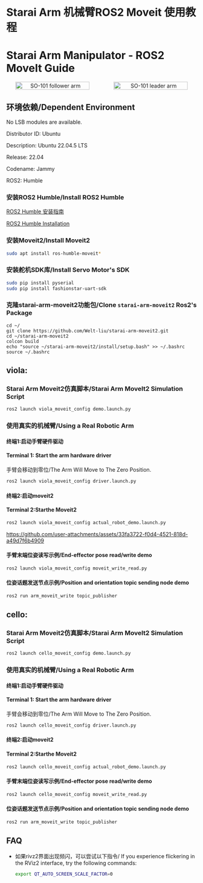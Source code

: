 # Starai Arm 机械臂ROS2 Moveit 使用教程
# Starai Arm Manipulator - ROS2 MoveIt Guide

<div align="center">
  <div style="display: flex; gap: 1rem; justify-content: center; align-items: center;" >
    <img
      src="src\viola_description\images\viola_and_violin.jpg"
      alt="SO-101 follower arm"
      title="SO-101 follower arm"
      style="width: 80%;"
    />
    <img
      src="src\viola_description\images\cello.jpg"
      alt="SO-101 leader arm"
      title="SO-101 leader arm"
      style="width: 80%;"
    />
  </div>
</div>

## 环境依赖/Dependent Environment

No LSB modules are available.

Distributor ID: Ubuntu

Description:    Ubuntu 22.04.5 LTS

Release:        22.04

Codename:       Jammy

ROS2:           Humble

### 安装ROS2 Humble/Install ROS2 Humble

[ROS2 Humble 安装指南](https://wiki.seeedstudio.com/cn/install_ros2_humble/)

[ROS2 Humble Installation](https://wiki.seeedstudio.com/install_ros2_humble/)


### 安装Moveit2/Install Moveit2

```bash
sudo apt install ros-humble-moveit*
```

### 安装舵机SDK库/Install Servo Motor's SDK

```bash
sudo pip install pyserial
sudo pip install fashionstar-uart-sdk
```

### 克隆starai-arm-moveit2功能包/Clone `starai-arm-moveit2` Ros2's Package
```
cd ~/
git clone https://github.com/Welt-liu/starai-arm-moveit2.git
cd ~/starai-arm-moveit2
colcon build
echo "source ~/starai-arm-moveit2/install/setup.bash" >> ~/.bashrc
source ~/.bashrc
```



## viola:

### Starai Arm Moveit2仿真脚本/Starai Arm MoveIt2 Simulation Script

```bash
ros2 launch viola_moveit_config demo.launch.py 
```


### 使用真实的机械臂/Using a Real Robotic Arm

#### 终端1:启动手臂硬件驱动
#### Terminal 1: Start the arm hardware driver

手臂会移动到零位/The Arm Will Move to The Zero Position.

```bash
ros2 launch viola_moveit_config driver.launch.py
```

#### 终端2:启动moveit2
#### Terminal 2:Starthe Moveit2

```bash
ros2 launch viola_moveit_config actual_robot_demo.launch.py
```

https://github.com/user-attachments/assets/33fa3722-f0d4-4521-818d-a49d7f6b4909

#### 手臂末端位姿读写示例/End-effector pose read/write demo

```bash
ros2 launch viola_moveit_config moveit_write_read.py
```

#### 位姿话题发送节点示例/Position and orientation topic sending node demo

```bash
ros2 run arm_moveit_write topic_publisher 
```



## cello:

### Starai Arm Moveit2仿真脚本/Starai Arm MoveIt2 Simulation Script

```bash
ros2 launch cello_moveit_config demo.launch.py 
```


### 使用真实的机械臂/Using a Real Robotic Arm

#### 终端1:启动手臂硬件驱动

#### Terminal 1: Start the arm hardware driver

手臂会移动到零位/The Arm Will Move to The Zero Position.

```bash
ros2 launch cello_moveit_config driver.launch.py
```

#### 终端2:启动moveit2

#### Terminal 2:Starthe Moveit2

```bash
ros2 launch cello_moveit_config actual_robot_demo.launch.py
```

#### 手臂末端位姿读写示例/End-effector pose read/write demo

```bash
ros2 launch cello_moveit_config moveit_write_read.py
```

#### 位姿话题发送节点示例/Position and orientation topic sending node demo

```bash
ros2 run arm_moveit_write topic_publisher 
```



## FAQ

- 如果rivz2界面出现频闪，可以尝试以下指令/
If you experience flickering in the RViz2 interface, try the following commands:

    ```bash
    export QT_AUTO_SCREEN_SCALE_FACTOR=0
    ```
